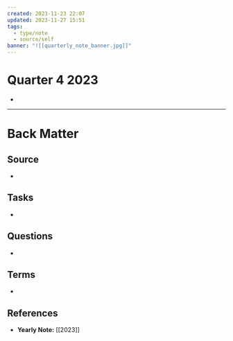 ```yaml
---
created: 2023-11-23 22:07
updated: 2023-11-27 15:51
tags:
  - type/note
  - source/self
banner: "![[quarterly_note_banner.jpg]]"
---
```

# Quarter 4 2023

- 

---
# Back Matter
## Source
<!-- Always keep a link to the source. --> 
- 

## Tasks
<!-- What remains to be done with this note? --> 
- 

## Questions
<!-- What remains for you to consider? --> 
- 

## Terms
<!-- Links to definition pages -->
- 

## References
<!-- Links to pages not referenced in the content -->
- **Yearly Note:** [[2023]]
